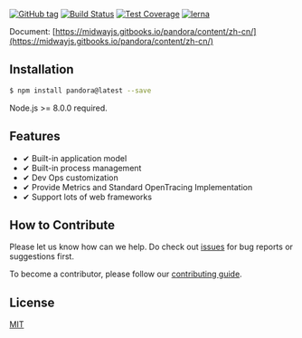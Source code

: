 [![GitHub tag](https://img.shields.io/github/tag/midwayjs/pandora.svg)]()
[![Build Status](https://travis-ci.org/midwayjs/pandora.svg?branch=develop)](https://travis-ci.org/midwayjs/pandora)
[![Test Coverage](https://img.shields.io/codecov/c/github/midwayjs/pandora.svg?style=flat-square)](https://codecov.io/gh/midwayjs/pandora)
[![lerna](https://img.shields.io/badge/maintained%20with-lerna-cc00ff.svg)](https://lernajs.io/)

Document: [https://midwayjs.gitbooks.io/pandora/content/zh-cn/](https://midwayjs.gitbooks.io/pandora/content/zh-cn/)

## Installation

```bash
$ npm install pandora@latest --save
```

Node.js >= 8.0.0 required.

## Features

- ✔︎ Built-in application model
- ✔︎ Built-in process management
- ✔︎ Dev Ops customization
- ✔︎ Provide Metrics and Standard OpenTracing Implementation
- ✔︎ Support lots of web frameworks

## How to Contribute

Please let us know how can we help. Do check out [issues](https://github.com/midwayjs/pandora/issues) for bug reports or suggestions first.

To become a contributor, please follow our [contributing guide](CONTRIBUTING.md).

## License

[MIT](LICENSE)
